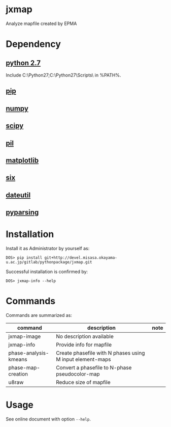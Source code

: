# jxmap

Analyze mapfile created by EPMA

# Dependency

## [python 2.7](https://www.python.org/downloads/)

Include C:\Python27\;C:\Python27\Scripts\ in %PATH%.

## [pip](https://pip.pypa.io/en/latest/installing.html "download and DOS> python get-pip.py")

## [numpy](http://sourceforge.net/projects/numpy/files/NumPy/ "download and launch installer")

## [scipy](http://sourceforge.net/projects/scipy/ "download and launch installer")

## [pil](http://www.pythonware.com/products/pil/ "download and launch installer")

## [matplotlib](http://matplotlib.org/ "download and launch installer")

## [six](http://www.misasa.okayama-u.ac.jp "DOS> pip install six")

## [dateutil](http://www.misasa.okayama-u.ac.jp "DOS> pip install python-dateutil")

## [pyparsing](http://www.misasa.okayama-u.ac.jp "DOS> pip install pyparsing")


# Installation

Install it as Administrator by yourself as:

    DOS> pip install git+http://devel.misasa.okayama-u.ac.jp/gitlab/pythonpackage/jxmap.git

Successful installation is confirmed by:

    DOS> jxmap-info --help

# Commands

Commands are summarized as:

| command               | description                                               | note |
| --------------------- | --------------------------------------------------------- | ---- |
| jxmap-image           | No description available                                  |      |
| jxmap-info            | Provide info for mapfile                                  |      |
| phase-analysis-kmeans | Create phasefile with N phases using M input element-maps |      |
| phase-map-creation    | Convert a phasefile to N-phase pseudocolor-map            |      |
| u8raw                 | Reduce size of mapfile                                    |      |


# Usage

See online document with option `--help`.
